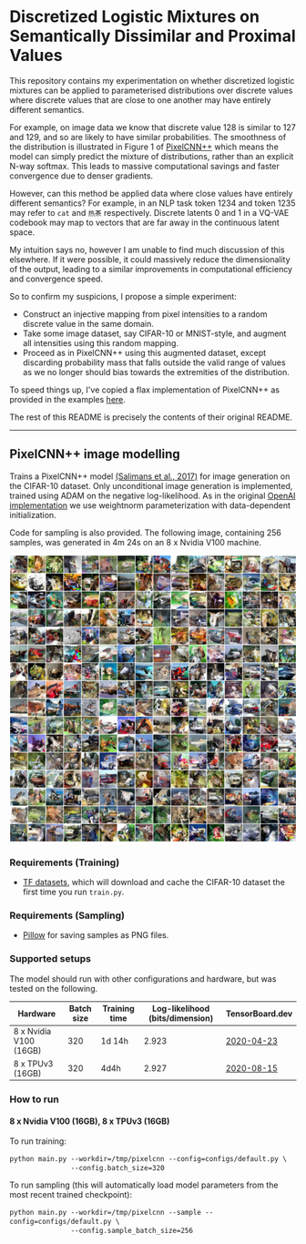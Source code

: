 # Discretized Logistic Mixtures on Semantically Dissimilar and Proximal Values

This repository contains my experimentation on whether discretized logistic
mixtures can be applied to parameterised distributions over discrete values
where discrete values that are close to one another may have entirely different
semantics.

For example, on image data we know that discrete value 128 is similar to 127 and
129, and so are likely to have similar probabilities. The smoothness of the
distribution is illustrated in Figure 1 of [PixelCNN++](https://arxiv.org/abs/1701.05517) 
which means the model can simply predict the mixture of distributions, rather
than an explicit N-way softmax. This leads to massive computational savings and
faster convergence due to denser gradients.

However, can this method be applied data where close values have entirely
different semantics? For example, in an NLP task token 1234 and token 1235 may
refer to `cat` and `热茶` respectively. Discrete latents 0 and 1 in a VQ-VAE
codebook may map to vectors that are far away in the continuous latent space.

My intuition says no, however I am unable to find much discussion of this
elsewhere. If it were possible, it could massively reduce the dimensionality of
the output, leading to a similar improvements in computational efficiency and
convergence speed.

So to confirm my suspicions, I propose a simple experiment:
- Construct an injective mapping from pixel intensities to a random discrete
  value in the same domain.
- Take some image dataset, say CIFAR-10 or MNIST-style, and augment all
  intensities using this random mapping. 
- Proceed as in PixelCNN++ using this augmented dataset, except discarding
  probability mass that falls outside the valid range of values as we no longer
  should bias towards the extremities of the distribution.

To speed things up, I've copied a flax implementation of PixelCNN++ as provided
in the examples [here](https://github.com/google/flax/tree/master/examples/pixelcnn). 

The rest of this README is precisely the contents of their original README.

---

## PixelCNN++ image modelling
Trains a PixelCNN++ model [(Salimans et al.,
2017)](https://arxiv.org/abs/1701.05517) for image generation on the CIFAR-10 dataset.
Only unconditional image generation is implemented, trained using ADAM
on the negative log-likelihood. As in the original [OpenAI implementation](https://github.com/openai/pixel-cnn)
we use weightnorm parameterization with data-dependent initialization.

Code for sampling is also provided. The following image, containing 256 samples, was generated in 4m 24s
on an 8 x Nvidia V100 machine.

![alt text](sample.png "PixelCNN++ samples.")
### Requirements (Training)
* [TF datasets](https://www.tensorflow.org/datasets), which will download and cache the CIFAR-10 dataset the first time you
  run `train.py`.

### Requirements (Sampling)
* [Pillow](https://pillow.readthedocs.io/en/stable/) for saving samples as PNG files.

### Supported setups
The model should run with other configurations and hardware, but was tested on the following.

| Hardware | Batch size | Training time | Log-likelihood (bits/dimension) | TensorBoard.dev |
| --- | --- | --- | --- | --- |
| 8 x Nvidia V100 (16GB)  | 320  |  1d 14h | 2.923 | [2020-04-23](https://tensorboard.dev/experiment/t8fM3u2zSJG7tAx6YbXHkQ/) |
| 8 x TPUv3 (16GB)  | 320  |  4d4h | 2.927 | [2020-08-15](https://tensorboard.dev/experiment/6rTypNzlSN2o7pfNWJOjMw/) |

### How to run
#### 8 x Nvidia V100 (16GB), 8 x TPUv3 (16GB)

To run training:

```
python main.py --workdir=/tmp/pixelcnn --config=configs/default.py \
               --config.batch_size=320
```

To run sampling (this will automatically load model parameters from the most
recent trained checkpoint):

```
python main.py --workdir=/tmp/pixelcnn --sample --config=configs/default.py \
               --config.sample_batch_size=256
```

